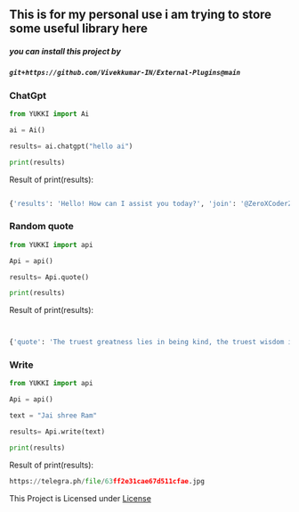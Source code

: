 ## This is for my personal use i am trying to store some useful library here


##### you can install this project by
#####  `git+https://github.com/Vivekkumar-IN/External-Plugins@main`


### ChatGpt


```python
from YUKKI import Ai

ai = Ai()

results= ai.chatgpt("hello ai")

print(results)
```
Result of print(results):

```python

{'results': 'Hello! How can I assist you today?', 'join': '@ZeroXCoderZChat', 'success': True}
```


### Random quote

```python
from YUKKI import api

Api = api()

results= Api.quote()

print(results)

```

Result of print(results):

```python


{'quote': 'The truest greatness lies in being kind, the truest wisdom in a happy mind.', 'author': 'Ella Wheeler Wilcox', 'join': '@ZeroXCoderZChat'}

```

### Write
```python
from YUKKI import api

Api = api()

text = "Jai shree Ram"

results= Api.write(text)

print(results)

```

Result of print(results):

```python
https://telegra.ph/file/63ff2e31cae67d511cfae.jpg
```





This Project is Licensed under [License](https://github.com/Vivekkumar-IN/External-Plugins/blob/main/LICENSE)